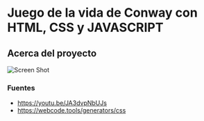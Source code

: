 <p align="center">
    <h1>Juego de la vida de Conway con HTML, CSS y JAVASCRIPT</h1>
</p>

## Acerca del proyecto

![Screen Shot](https://github.com/jof42/conway_game/blob/main/out.jpg)

### Fuentes
- https://youtu.be/JA3dvpNbUJs
- https://webcode.tools/generators/css

